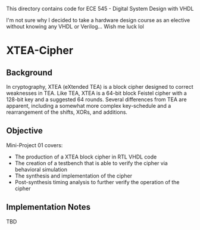 This directory contains code for ECE 545 - Digital System Design with VHDL

I'm not sure why I decided to take a hardware design course as an elective without knowing any VHDL or Verilog... Wish me luck lol

# XTEA-Cipher
## Background
In cryptography, XTEA (eXtended TEA) is a block cipher designed to correct weaknesses in TEA.
Like TEA, XTEA is a 64-bit block Feistel cipher with a 128-bit key and a suggested 64 rounds. Several differences from TEA are apparent, including a somewhat more complex key-schedule and a rearrangement of the shifts, XORs, and additions.

## Objective
Mini-Project 01 covers:
- The production of a XTEA block cipher in RTL VHDL code
- The creation of a testbench that is able to verify the cipher via behavioral simulation
- The synthesis and implementation of the cipher
- Post-synthesis timing analysis to further verify the operation of the cipher

## Implementation Notes
TBD



